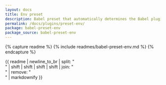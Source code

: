 ```yaml
---
layout: docs
title: Env preset
description: Babel preset that automatically determines the Babel plugins you need based on your supported environments. Uses compat-table
permalink: /docs/plugins/preset-env/
package: babel-preset-env
package_source: babel-preset-env
---
```


{% capture readme %}
  {% include readmes/babel-preset-env.md %}
{% endcapture %}

{{ readme
    | newline_to_br
    | split: "<br />"
    | shift | shift | shift | shift
    | join: "<br />"
    | remove: "<br />"
    | markdownify
}}
